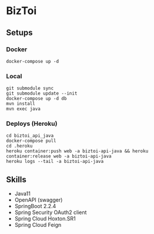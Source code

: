 # BizToi

## Setups

### Docker

```
docker-compose up -d
```

### Local

```
git submodule sync
git submodule update --init
docker-compose up -d db
mvn install
mvn exec java
```

### Deploys (Heroku)

```
cd biztoi_api_java
docker-compose pull
cd .heroku
heroku container:push web -a biztoi-api-java && heroku container:release web -a biztoi-api-java
heroku logs --tail -a biztoi-api-java
```

## Skills

- Java11
- OpenAPI (swagger)
- SpringBoot 2.2.4
- Spring Security OAuth2 client
- Spring Cloud Hoxton.SR1
- Spring Cloud Feign

